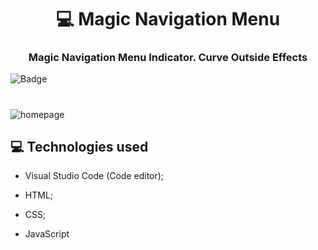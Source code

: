 <h1 align="center">
💻 Magic Navigation Menu
 </h1

 #
 <h3 align="center">
Magic Navigation Menu Indicator. Curve Outside Effects
 </h3>


![Badge](https://img.shields.io/static/v1?label=DEV&message=Tamila&color=8b008b&style=flat&logo=)

#

![homepage](https://github.com/TamilaCambe/Magic-Navigation-Menu/blob/main/Gif%20com%20%C3%ADcone%20branco.gif)

## 💻 Technologies used

 * Visual Studio Code (Code editor);

* HTML;

* CSS;

* JavaScript

